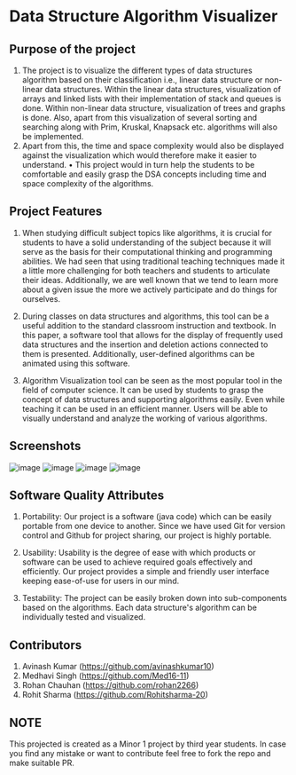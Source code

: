 # Data Structure Algorithm Visualizer
## Purpose of the project
1. The project is to visualize the different types of data structures algorithm based on
their classification i.e., linear data structure or non-linear data structures. Within the
linear data structures, visualization of arrays and linked lists with their
implementation of stack and queues is done. Within non-linear data structure,
visualization of trees and graphs is done. Also, apart from this visualization of several
sorting and searching along with Prim, Kruskal, Knapsack etc. algorithms will also be
implemented. 
2. Apart from this, the time and space complexity would also be displayed
against the visualization which would therefore make it easier to understand.
• This project would in turn help the students to be comfortable and easily grasp the
DSA concepts including time and space complexity of the algorithms.

## Project Features
1. When studying difficult subject topics like algorithms, it is crucial for students to have a solid understanding of the subject because it will
serve as the basis for their computational thinking and programming abilities. We had seen that using traditional teaching techniques made it a 
little more challenging for both teachers and students to articulate their ideas. Additionally, we are well known that we tend to learn more about 
a given issue the more we actively participate and do things for ourselves. 

2. During classes on data structures and algorithms, this tool can be a useful addition to the standard classroom instruction and textbook. 
In this paper, a software tool that allows for the display of frequently used data structures and the insertion and deletion actions connected to them is presented. 
Additionally, user-defined algorithms can be animated using this software.

3. Algorithm Visualization tool can be seen as the most popular tool in the field of computer science. It can be used by students to grasp the concept of data structures and supporting algorithms easily. 
Even while teaching it can be used in an efficient manner. Users will be able to visually understand and analyze the working of various algorithms.

## Screenshots 
![image](https://user-images.githubusercontent.com/78318301/210233699-7c4ce648-c358-49ab-a9fd-8936e218d8a3.png)
![image](https://user-images.githubusercontent.com/78318301/210233716-32e858b4-e6fe-423e-a2e2-a29468900aa3.png)
![image](https://user-images.githubusercontent.com/78318301/210233735-c58a6d53-5274-4597-8c85-3a2d1c3f00d7.png)
![image](https://user-images.githubusercontent.com/78318301/210233761-9a7fc9e3-12c3-4f4c-bde0-d64fc3dfad55.png)

## Software Quality Attributes
1. Portability: Our project is a software (java code) which can be easily portable from one device to another. Since we have used Git for version control and Github for project sharing, our project is highly portable.
 
2. Usability: Usability is the degree of ease with which products or software can be used to achieve required goals effectively and efficiently. Our project provides a simple and friendly user interface keeping ease-of-use for users in our mind. 
 
3. Testability: The project can be easily broken down into sub-components based on the algorithms. Each data structure's algorithm can be individually tested and visualized.

## Contributors
1. Avinash Kumar (https://github.com/avinashkumar10)
2. Medhavi Singh (https://github.com/Med16-11)
3. Rohan Chauhan (https://github.com/rohan2266)
4. Rohit Sharma  (https://github.com/Rohitsharma-20)

## NOTE
This projected is created as a Minor 1 project by third year students. In case you find any mistake or want to contribute feel free to fork the repo and make 
suitable PR.
